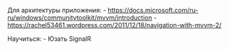 Для архитектуры приложения:
	- https://docs.microsoft.com/ru-ru/windows/communitytoolkit/mvvm/introduction
	- https://rachel53461.wordpress.com/2011/12/18/navigation-with-mvvm-2/

Научиться:
	- Юзать SignalR